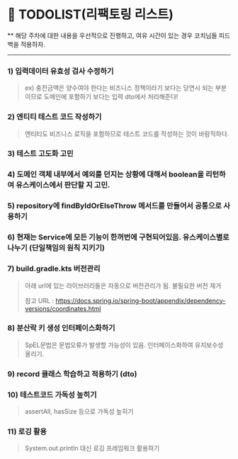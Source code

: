 # :pushpin: TODOLIST(리팩토링 리스트)
** 해당 주차에 대한 내용을 우선적으로 진행하고, 여유 시간이 있는 경우 코치님들 피드백을 적용하자.

---

### 1) 입력데이터 유효성 검사 수정하기
> ex) 충전금액은 양수여야 한다는 비즈니스 정책이라기 보다는 당연시 되는 부분이므로 도메인에 포함하기 보다는 입력 dto에서 처리해준다!

### 2) 엔티티 테스트 코드 작성하기
> 엔티티도 비즈니스 로직을 포함하므로 테스트 코드를 작성하는 것이 바람직하다.

### 3) 테스트 고도화 고민

### 4) 도메인 객체 내부에서 예외를 던지는 상황에 대해서 boolean을 리턴하여 유스케이스에서 판단할 지 고민.

### 5) repository에 findByIdOrElseThrow 메서드를 만들어서 공통으로 사용하기

### 6) 현재는 Service에 모든 기능이 한꺼번에 구현되어있음. 유스케이스별로 나누기 (단일책임의 원칙 지키기)

### 7) build.gradle.kts 버전관리
> 아래 url에 있는 라이브러리들은 자동으로 버전관리가 됨. 불필요한 버전 제거
> 
>참고 URL : https://docs.spring.io/spring-boot/appendix/dependency-versions/coordinates.html

### 8) 분산락 키 생성 인터페이스화하기
> SpEL문법은 문법오류가 발생할 가능성이 있음. 인터페이스화하여 유지보수성 올리기.

### 9) record 클래스 학습하고 적용하기 (dto)

### 10) 테스트코드 가독성 높히기
> assertAll, hasSize 등으로 가독성 높히기 

### 11) 로깅 활용
> System.out.println 대신 로깅 프레임워크 활용하기